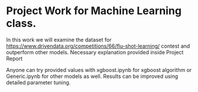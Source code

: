 # Project Work for Machine Learning class.

In this work we will examine the dataset for https://www.drivendata.org/competitions/66/flu-shot-learning/ contest and outperform other models. Necessary explanation provided
inside Project Report

Anyone can try provided values with xgboost.ipynb for xgboost algorithm or Generic.ipynb for other models as well.
Results can be improved using detailed parameter tuning.